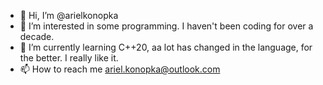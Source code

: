 - 👋 Hi, I’m @arielkonopka
- 👀 I’m interested in some programming. I haven't been coding for over a decade.
- 🌱 I’m currently learning C++20, aa lot has changed in the language, for the better. I really like it.
- 📫 How to reach me ariel.konopka@outlook.com

<!---
arielkonopka/arielkonopka is a ✨ special ✨ repository because its `README.md` (this file) appears on your GitHub profile.
You can click the Preview link to take a look at your changes.
--->
